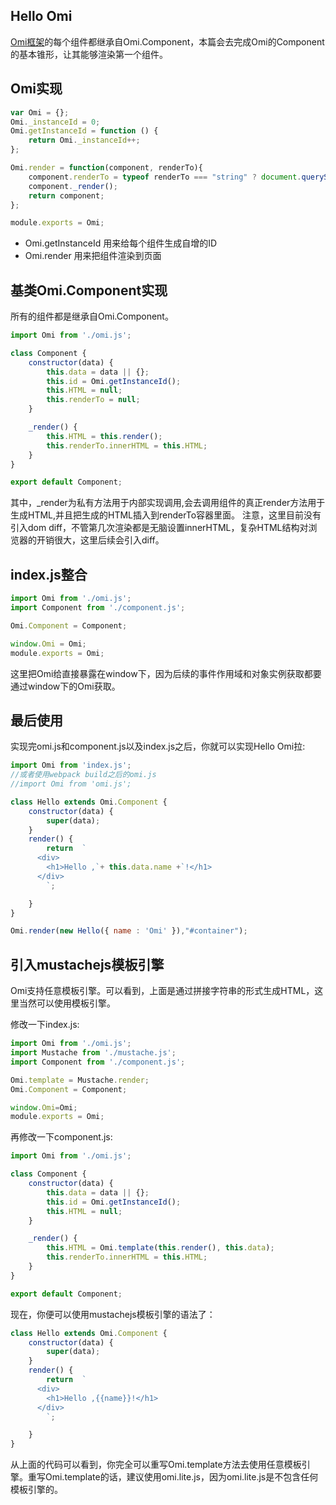 <h2 id="Hello Omi">Hello Omi</h2>

[Omi框架](https://github.com/AlloyTeam/omi)的每个组件都继承自Omi.Component，本篇会去完成Omi的Component的基本锥形，让其能够渲染第一个组件。

## Omi实现

```js
var Omi = {};
Omi._instanceId = 0;
Omi.getInstanceId = function () {
    return Omi._instanceId++;
};

Omi.render = function(component, renderTo){
    component.renderTo = typeof renderTo === "string" ? document.querySelector(renderTo) : renderTo;
    component._render();
    return component;
};

module.exports = Omi;
```

* Omi.getInstanceId 用来给每个组件生成自增的ID
* Omi.render 用来把组件渲染到页面

## 基类Omi.Component实现

所有的组件都是继承自Omi.Component。

```js
import Omi from './omi.js';

class Component {
    constructor(data) {
        this.data = data || {};
        this.id = Omi.getInstanceId();
        this.HTML = null;
        this.renderTo = null;
    }

    _render() {
        this.HTML = this.render();
        this.renderTo.innerHTML = this.HTML;
    }
}

export default Component;
```

其中，_render为私有方法用于内部实现调用,会去调用组件的真正render方法用于生成HTML,并且把生成的HTML插入到renderTo容器里面。
注意，这里目前没有引入dom diff，不管第几次渲染都是无脑设置innerHTML，复杂HTML结构对浏览器的开销很大，这里后续会引入diff。

## index.js整合

```js
import Omi from './omi.js';
import Component from './component.js';

Omi.Component = Component;

window.Omi = Omi;
module.exports = Omi;
```

这里把Omi给直接暴露在window下，因为后续的事件作用域和对象实例获取都要通过window下的Omi获取。

## 最后使用

实现完omi.js和component.js以及index.js之后，你就可以实现Hello Omi拉:

```js
import Omi from 'index.js'; 
//或者使用webpack build之后的omi.js 
//import Omi from 'omi.js';

class Hello extends Omi.Component {
    constructor(data) {
        super(data);
    }
    render() {
        return  `
      <div>
      	<h1>Hello ,`+ this.data.name +`!</h1>
      </div>
  		`;

    }
}

Omi.render(new Hello({ name : 'Omi' }),"#container");
```

## 引入mustachejs模板引擎

Omi支持任意模板引擎。可以看到，上面是通过拼接字符串的形式生成HTML，这里当然可以使用模板引擎。

修改一下index.js:

```js
import Omi from './omi.js';
import Mustache from './mustache.js';
import Component from './component.js';

Omi.template = Mustache.render;
Omi.Component = Component;

window.Omi=Omi;
module.exports = Omi;
```

再修改一下component.js:

```js
import Omi from './omi.js';

class Component {
    constructor(data) {
        this.data = data || {};
        this.id = Omi.getInstanceId();
        this.HTML = null;
    }

    _render() {
        this.HTML = Omi.template(this.render(), this.data);
        this.renderTo.innerHTML = this.HTML;
    }
}

export default Component;
```

现在，你便可以使用mustachejs模板引擎的语法了：

```js
class Hello extends Omi.Component {
    constructor(data) {
        super(data);
    }
    render() {
        return  `
      <div>
      	<h1>Hello ,{{name}}!</h1>
      </div>
  		`;

    }
}
```

从上面的代码可以看到，你完全可以重写Omi.template方法去使用任意模板引擎。重写Omi.template的话，建议使用omi.lite.js，因为omi.lite.js是不包含任何模板引擎的。

